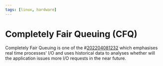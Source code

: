 ```yaml
---
tags: [linux, hardware]
---
```


# Completely Fair Queuing (CFQ)

Completely Fair Queuing is one of the #[202204081232](202204081232.md) which emphasises real
time processes' I/O and uses historical data to analyses whether will the
application issues more I/O requests in the near future.
